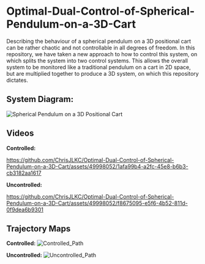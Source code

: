 # Optimal-Dual-Control-of-Spherical-Pendulum-on-a-3D-Cart
Describing the behaviour of a spherical pendulum on a 3D positional cart can be rather chaotic and not controllable in all degrees of freedom. 
In this repository, we have taken a new approach to how to control this system, on which splits the system into two control systems. This allows
the overall system to be monitored like a traditional pendulum on a cart in 2D space, but are multiplied together to produce a 3D system, on which
this repository dictates.

## System Diagram:
![Spherical Pendulum on a 3D Positional Cart](https://github.com/ChrisJLKC/Optimal-Dual-Control-of-Spherical-Pendulum-on-a-3D-Cart/assets/49998052/e29c1a06-0fe4-43c4-8cfa-a4a3a9caffa0)

## Videos
__Controlled:__

https://github.com/ChrisJLKC/Optimal-Dual-Control-of-Spherical-Pendulum-on-a-3D-Cart/assets/49998052/1afa99b4-a2fc-45e8-b6b3-cb3182aa1617

__Uncontrolled:__

https://github.com/ChrisJLKC/Optimal-Dual-Control-of-Spherical-Pendulum-on-a-3D-Cart/assets/49998052/f8675095-e5f6-4b52-811d-0f9dea6b9301

## Trajectory Maps
__Controlled:__
![Controlled_Path](https://github.com/ChrisJLKC/Optimal-Dual-Control-of-Spherical-Pendulum-on-a-3D-Cart/assets/49998052/b77134ae-8214-42ba-9d76-5412ef7c143f)

__Uncontrolled:__
![Uncontrolled_Path](https://github.com/ChrisJLKC/Optimal-Dual-Control-of-Spherical-Pendulum-on-a-3D-Cart/assets/49998052/34ee1c87-1bcf-4142-a51d-138175fb59e1)
